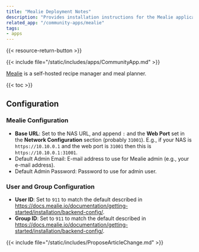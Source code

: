 ```yaml
---
title: "Mealie Deployment Notes"
description: "Provides installation instructions for the Mealie application in TrueNAS."
related_app: "/community-apps/mealie"
tags:
- apps
---
```


{{< resource-return-button >}}

{{< include file="/static/includes/apps/CommunityApp.md" >}}

[Mealie](https://docs.mealie.io) is a self-hosted recipe manager and meal planner.

{{< toc >}}

## Configuration

### Mealie Configuration

- **Base URL**: Set to the NAS URL, and append `:` and the **Web Port** set in the **Network Configuration** section (probably `31001`).
  E.g., if your NAS is `https://10.10.0.1` and the web port is `31001` then this is `https://10.10.0.1:31001`.
- Default Admin Email: E-mail address to use for Mealie admin (e.g., your e-mail address).
- Default Admin Password: Password to use for admin user.

### User and Group Configuration

- **User ID**: Set to `911` to match the default described in https://docs.mealie.io/documentation/getting-started/installation/backend-config/.
- **Group ID**: Set to `911` to match the default described in https://docs.mealie.io/documentation/getting-started/installation/backend-config/.

{{< include file="/static/includes/ProposeArticleChange.md" >}}
